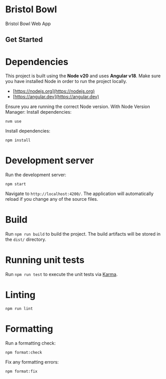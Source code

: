 # Bristol Bowl

Bristol Bowl Web App

## Get Started

# Dependencies

This project is built using the **Node v20** and uses **Angular v18**. Make sure you have installed Node in order to run the project locally.

- [https://nodejs.org](https://nodejs.org)
- [https://angular.dev](https://angular.dev)

Ensure you are running the correct Node version. With Node Version Manager:
Install dependencies:

```shell
nvm use
```

Install dependencies:

```shell
npm install
```

# Development server

Run the development server:

```shell
npm start
```

Navigate to `http://localhost:4200/`. The application will automatically reload if you change any of the source files.

# Build

Run `npm run build` to build the project. The build artifacts will be stored in the `dist/` directory.

# Running unit tests

Run `npm run test` to execute the unit tests via [Karma](https://karma-runner.github.io).

# Linting

```shell
npm run lint
```

# Formatting

Run a formatting check:

```shell
npm format:check
```

Fix any formatting errors:

```shell
npm format:fix
```